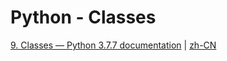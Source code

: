 # Python - Classes

[9. Classes — Python 3.7.7 documentation](https://docs.python.org/3.7/tutorial/classes.html) | [zh-CN](https://docs.python.org/zh-cn/3.7/tutorial/classes.html)
